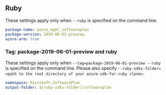 ## Ruby

These settings apply only when `--ruby` is specified on the command line.

```yaml
package-name: azure_mgmt_softwareplan
package-version: 2019-06-01-preview
azure-arm: true
```

### Tag: package-2019-06-01-preview and ruby

These settings apply only when `--tag=package-2019-06-01-preview --ruby` is specified on the command line.
Please also specify `--ruby-sdks-folder=<path to the root directory of your azure-sdk-for-ruby clone>`.

```yaml $(tag) == 'package-2019-06-01-preview' && $(ruby)
namespace: Microsoft.SoftwarePlan
output-folder: $(ruby-sdks-folder)/softwareplan
```
